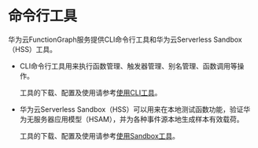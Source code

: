 # 命令行工具<a name="ZH-CN_TOPIC_0149027279"></a>

华为云FunctionGraph服务提供CLI命令行工具和华为云Serverless Sandbox（HSS）工具。

-   CLI命令行工具用来执行函数管理、触发器管理、别名管理、函数调用等操作。

    工具的下载、配置及使用请参考[使用CLI工具](https://support.huaweicloud.com/clir-functiongraph/functiongraph_09_0100.html)。

-   华为云Serverless Sandbox（HSS）可以用来在本地测试函数功能，验证华为无服务器应用模型（HSAM），并为各种事件源本地生成样本有效载荷。

    工具的下载、配置及使用请参考[使用Sandbox工具](https://support.huaweicloud.com/tg-functiongraph/functiongraph_08_0100.html)。


